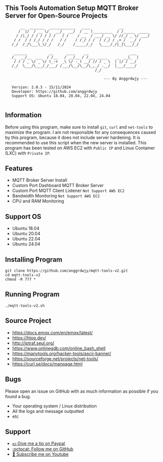 ## This Tools Automation Setup MQTT Broker Server for Open-Source Projects

```                                                                                                   
       __  _______  ____________   ____             __               
      /  |/  / __ \/_  __/_  __/  / __ )_________  / /_____  _____   
     / /|_/ / / / / / /   / /    / __  / ___/ __ \/ //_/ _ \/ ___/   
    / /  / / /_/ / / /   / /    / /_/ / /  / /_/ / ,< /  __/ /       
   /_/  /_/\___\_\/_/   /_/    /_____/_/   \____/_/|_|\___/_/        
                                                                     
    ______          __      ____    __                   ___         
   /_  __/__  ___  / /__   / __/__ / /___ _____    _  __|_  |        
    / / / _ \/ _ \/ (_-<  _\ \/ -_) __/ // / _ \  | |/ / __/         
   /_/  \___/\___/_/___/ /___/\__/\__/\_,_/ .__/  |___/____/         
                                         /_/                         
                                                                     
                                             --- By Anggrdwjy ---    
                                                                     
   Version: 2.0.3 - 15/11/2024                          
   Developer: https://github.com/anggrdwjy              
   Support OS: Ubuntu 18.04, 20.04, 22.04, 24.04        
                       
```

## Information

Before using this program, make sure to install `git`, `curl` and `net-tools` to maximize the program. I am not responsible for any consequences caused by this program, because it does not include server hardening. It is recommended to use this script when the new server is installed. This program has been tested on AWS EC2 with `Public IP` and Linux Container (LXC) with `Private IP`.

## Features
* MQTT Broker Server Install
* Custom Port Dashboard MQTT Broker Server
* Custom Port MQTT Client Listener `Not Support AWS EC2`
* Bandwidth Monitoring `Not Support AWS EC2`
* CPU and RAM Monitoring

## Support OS
* Ubuntu 18.04
* Ubuntu 20.04
* Ubuntu 22.04
* Ubuntu 24.04

## Installing Program
```
git clone https://github.com/anggrdwjy/mqtt-tools-v2.git
cd mqtt-tools-v2
chmod -R 777 *
```

## Running Program
```
./mqtt-tools-v2.sh
```

## Source Project

* https://docs.emqx.com/en/emqx/latest/
* https://htop.dev/
* http://iptraf.seul.org/
* https://www.onlinegdb.com/online_bash_shell
* https://manytools.org/hacker-tools/ascii-banner/
* https://sourceforge.net/projects/net-tools/
* https://curl.se/docs/manpage.html

## Bugs

Please open an issue on GitHub with as much information as possible if you found a bug.
* Your operating system / Linux distribution
* All the logs and message outputted
* etc

## Support

* [:dollar: Give me a tip on Paypal](https://www.paypal.me/AnggardaWijaya)
* [:octocat: Follow me on GitHub](https://github.com/anggrdwjy)
* [🔔 Subscribe me on Youtube](https://www.youtube.com/@anggarda.wijaya)
